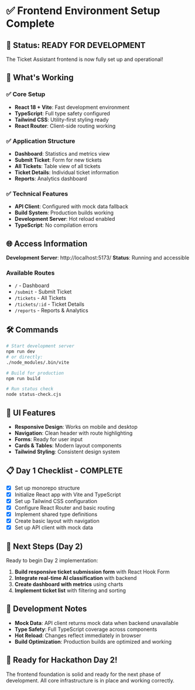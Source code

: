 # ✅ Frontend Environment Setup Complete

## 🎯 Status: READY FOR DEVELOPMENT

The Ticket Assistant frontend is now fully set up and operational!

## 🚀 What's Working

### ✅ Core Setup
- **React 18 + Vite**: Fast development environment
- **TypeScript**: Full type safety configured
- **Tailwind CSS**: Utility-first styling ready
- **React Router**: Client-side routing working

### ✅ Application Structure
- **Dashboard**: Statistics and metrics view
- **Submit Ticket**: Form for new tickets
- **All Tickets**: Table view of all tickets
- **Ticket Details**: Individual ticket information
- **Reports**: Analytics dashboard

### ✅ Technical Features
- **API Client**: Configured with mock data fallback
- **Build System**: Production builds working
- **Development Server**: Hot reload enabled
- **TypeScript**: No compilation errors

## 🌐 Access Information

**Development Server**: http://localhost:5173/
**Status**: Running and accessible

### Available Routes
- `/` - Dashboard
- `/submit` - Submit Ticket
- `/tickets` - All Tickets
- `/tickets/:id` - Ticket Details
- `/reports` - Reports & Analytics

## 🛠️ Commands

```bash
# Start development server
npm run dev
# or directly:
./node_modules/.bin/vite

# Build for production
npm run build

# Run status check
node status-check.cjs
```

## 🎨 UI Features

- **Responsive Design**: Works on mobile and desktop
- **Navigation**: Clean header with route highlighting
- **Forms**: Ready for user input
- **Cards & Tables**: Modern layout components
- **Tailwind Styling**: Consistent design system

## 📋 Day 1 Checklist - COMPLETE

- [x] Set up monorepo structure
- [x] Initialize React app with Vite and TypeScript
- [x] Set up Tailwind CSS configuration
- [x] Configure React Router and basic routing
- [x] Implement shared type definitions
- [x] Create basic layout with navigation
- [x] Set up API client with mock data

## 🎯 Next Steps (Day 2)

Ready to begin Day 2 implementation:

1. **Build responsive ticket submission form** with React Hook Form
2. **Integrate real-time AI classification** with backend
3. **Create dashboard with metrics** using charts
4. **Implement ticket list** with filtering and sorting

## 🔧 Development Notes

- **Mock Data**: API client returns mock data when backend unavailable
- **Type Safety**: Full TypeScript coverage across components
- **Hot Reload**: Changes reflect immediately in browser
- **Build Optimization**: Production builds are optimized and working

## 🎉 Ready for Hackathon Day 2!

The frontend foundation is solid and ready for the next phase of development. All core infrastructure is in place and working correctly.
